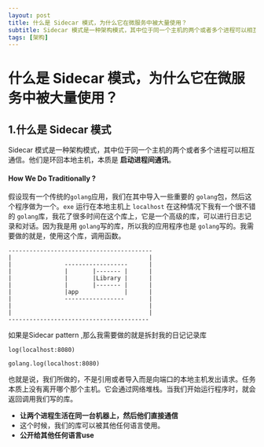 ```yaml
---
layout: post
title: 什么是 Sidecar 模式，为什么它在微服务中被大量使用？
subtitle: Sidecar 模式是一种架构模式，其中位于同一个主机的两个或者多个进程可以相互通信。他们是环回本地主机，本质是 启动进程间通讯。
tags: [架构]
---
```


# 什么是 Sidecar 模式，为什么它在微服务中被大量使用？

## 1.什么是 Sidecar 模式

Sidecar 模式是一种架构模式，其中位于同一个主机的两个或者多个进程可以相互通信。他们是环回本地主机，本质是 **启动进程间通讯**。

#### How We Do Traditionally ?

假设现有一个传统的`golang`应用，我们在其中导入一些重要的 `golang`包，然后这个程序做为一个。`exe` 运行在本地主机上 `localhost` 在这种情况下我有一个很不错的 `golang`库，我花了很多时间在这个库上，它是一个高级的库，可以进行日志记录和对话。因为我是用 `golang`写的库，所以我的应用程序也是 `golang`写的。我需要做的就是，使用这个库，调用函数。

```
-----------------------------------------
| 										|
|				------------------	    |
|				| 		|------- |      |
| 				|       |Library |      |
| 				|       |------- |      |
| 				|app		     |		|
| 			    -----------------		|
|										|
|										|
----------------------------------------

```

如果是Sidecar pattern  ,那么我需要做的就是拆封我的日记记录库

```
log(localhost:8080)
```

```
golang.log(localhost:8080)
```

也就是说，我们所做的，不是引用或者导入而是向端口的本地主机发出请求。任务本质上没有离开哪个那个主机。它会通过网络堆栈。当我们开始运行程序时，就会返回调用我们写的库。

- **让两个进程生活在同一台机器上，然后他们直接通信**
- 这个时候，我们的库可以被其他任何语言使用。
- **公开给其他任何语言use**



